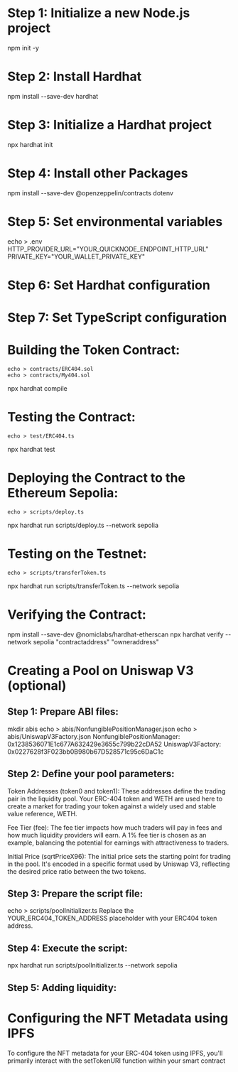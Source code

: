 # Step 1: Initialize a new Node.js project
npm init -y
# Step 2: Install Hardhat
npm install --save-dev hardhat
# Step 3: Initialize a Hardhat project
npx hardhat init
# Step 4: Install other Packages
npm install --save-dev @openzeppelin/contracts dotenv
# Step 5: Set environmental variables
echo > .env
    HTTP_PROVIDER_URL="YOUR_QUICKNODE_ENDPOINT_HTTP_URL"
    PRIVATE_KEY="YOUR_WALLET_PRIVATE_KEY"
# Step 6: Set Hardhat configuration
# Step 7: Set TypeScript configuration

# Building the Token Contract:
    echo > contracts/ERC404.sol
    echo > contracts/My404.sol
npx hardhat compile

# Testing the Contract:
    echo > test/ERC404.ts
npx hardhat test

# Deploying the Contract to the Ethereum Sepolia:
    echo > scripts/deploy.ts
npx hardhat run scripts/deploy.ts --network sepolia

# Testing on the Testnet:
    echo > scripts/transferToken.ts
npx hardhat run scripts/transferToken.ts --network sepolia

# Verifying the Contract:
npm install --save-dev @nomiclabs/hardhat-etherscan
npx hardhat verify --network sepolia "contractaddress" "owneraddress"

# Creating a Pool on Uniswap V3 (optional)
## Step 1: Prepare ABI files:
mkdir abis
echo > abis/NonfungiblePositionManager.json
echo > abis/UniswapV3Factory.json
NonfungiblePositionManager: 0x1238536071E1c677A632429e3655c799b22cDA52
UniswapV3Factory: 0x0227628f3F023bb0B980b67D528571c95c6DaC1c
## Step 2: Define your pool parameters:
Token Addresses (token0 and token1): These addresses define the trading pair in the liquidity pool. Your ERC-404 token and WETH are used here to create a market for trading your token against a widely used and stable value reference, WETH.

Fee Tier (fee): The fee tier impacts how much traders will pay in fees and how much liquidity providers will earn. A 1% fee tier is chosen as an example, balancing the potential for earnings with attractiveness to traders.

Initial Price (sqrtPriceX96): The initial price sets the starting point for trading in the pool. It's encoded in a specific format used by Uniswap V3, reflecting the desired price ratio between the two tokens.
## Step 3: Prepare the script file:
echo > scripts/poolInitializer.ts
Replace the YOUR_ERC404_TOKEN_ADDRESS placeholder with your ERC404 token address.
## Step 4: Execute the script:
npx hardhat run scripts/poolInitializer.ts --network sepolia
## Step 5: Adding liquidity:
# Configuring the NFT Metadata using IPFS
To configure the NFT metadata for your ERC-404 token using IPFS, you'll primarily interact with the setTokenURI function within your smart contract